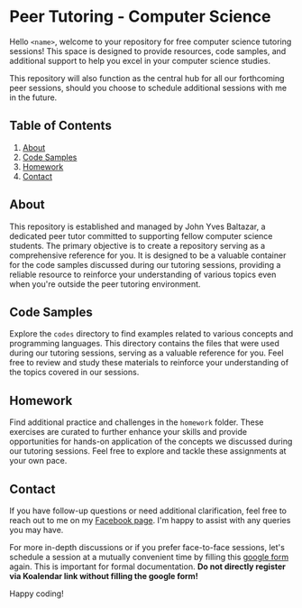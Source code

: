 # Peer Tutoring - Computer Science

Hello `<name>`, welcome to your repository for free computer science tutoring sessions! This space is designed to provide resources, code samples, and additional support to help you excel in your computer science studies. 

This repository will also function as the central hub for all our forthcoming peer sessions, should you choose to schedule additional sessions with me in the future.

## Table of Contents

1. [About](#about)
2. [Code Samples](#code-samples)
3. [Homework](#homework)
4. [Contact](#contact)

## About

This repository is established and managed by John Yves Baltazar, a dedicated peer tutor committed to supporting fellow computer science students. The primary objective is to create a repository serving as a comprehensive reference for you. It is designed to be a valuable container for the code samples discussed during our tutoring sessions, providing a reliable resource to reinforce your understanding of various topics even when you're outside the peer tutoring environment.

## Code Samples

Explore the `codes` directory to find examples related to various concepts and programming languages. This directory contains the files that were used during our tutoring sessions, serving as a valuable reference for you. Feel free to review and study these materials to reinforce your understanding of the topics covered in our sessions.

## Homework

Find additional practice and challenges in the `homework` folder. These exercises are curated to further enhance your skills and provide opportunities for hands-on application of the concepts we discussed during our tutoring sessions. Feel free to explore and tackle these assignments at your own pace. 

## Contact

If you have follow-up questions or need additional clarification, feel free to reach out to me on my [Facebook page](https://www.facebook.com/yvesbaltazar). I'm happy to assist with any queries you may have.

For more in-depth discussions or if you prefer face-to-face sessions, let's schedule a session at a mutually convenient time by filling this [google form](https://bit.ly/LRCPEERTutorials-Cluster5) again. This is important for formal documentation. **Do not directly register via Koalendar link without filling the google form!**  

Happy coding!